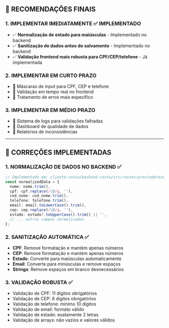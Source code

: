 ## 🎯 RECOMENDAÇÕES FINAIS

### **1. IMPLEMENTAR IMEDIATAMENTE** ✅ IMPLEMENTADO
- ✅ **Normalização de estado para maiúsculas** - Implementado no backend
- ✅ **Sanitização de dados antes do salvamento** - Implementado no backend
- ✅ **Validação frontend mais robusta para CPF/CEP/telefone** - Já implementada

### **2. IMPLEMENTAR EM CURTO PRAZO**
- 🔄 Máscaras de input para CPF, CEP e telefone
- 🔄 Validação em tempo real no frontend
- 🔄 Tratamento de erros mais específico

### **3. IMPLEMENTAR EM MÉDIO PRAZO**
- 🔄 Sistema de logs para validações falhadas
- 🔄 Dashboard de qualidade de dados
- 🔄 Relatórios de inconsistências

---

## 🔧 CORREÇÕES IMPLEMENTADAS

### **1. NORMALIZAÇÃO DE DADOS NO BACKEND** ✅
```typescript
// Implementado em: cliente-costa/backend-costa/src/routes/prestadoresPublico.ts
const normalizedData = {
  nome: nome.trim(),
  cpf: cpf.replace(/\D/g, ''),
  cod_nome: cod_nome.trim(),
  telefone: telefone.trim(),
  email: email.toLowerCase().trim(),
  cep: cep.replace(/\D/g, ''),
  estado: estado?.toUpperCase().trim() || '',
  // ... outros campos normalizados
};
```

### **2. SANITIZAÇÃO AUTOMÁTICA** ✅
- **CPF**: Remove formatação e mantém apenas números
- **CEP**: Remove formatação e mantém apenas números  
- **Estado**: Converte para maiúsculas automaticamente
- **Email**: Converte para minúsculas e remove espaços
- **Strings**: Remove espaços em branco desnecessários

### **3. VALIDAÇÃO ROBUSTA** ✅
- Validação de CPF: 11 dígitos obrigatórios
- Validação de CEP: 8 dígitos obrigatórios
- Validação de telefone: mínimo 10 dígitos
- Validação de email: formato válido
- Validação de estado: exatamente 2 letras
- Validação de arrays: não vazios e valores válidos
